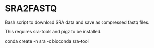 # SRA2FASTQ
Bash script to download SRA data and save as compressed fastq files.

This requires sra-tools and pigz to be installed.

conda create -n sra -c bioconda sra-tool
